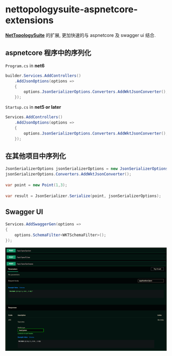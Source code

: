 # nettopologysuite-aspnetcore-extensions

**[NetTopologySuite](https://www.nuget.org/packages/NetTopologySuite/)** 的扩展, 更加快速的与 aspnetcore 及 swagger ui 结合.

## aspnetcore 程序中的序列化

`Program.cs` in **net6** 

```csharp
builder.Services.AddControllers()
    .AddJsonOptions(options =>
    {
        options.JsonSerializerOptions.Converters.AddWktJsonConverter();
    });
```

`Startup.cs` in **net5 or later**

```csharp
Services.AddControllers()
    .AddJsonOptions(options =>
    {
        options.JsonSerializerOptions.Converters.AddWktJsonConverter();
    });
```

## 在其他项目中序列化

```csharp
JsonSerializerOptions jsonSerializerOptions = new JsonSerializerOptions();
jsonSerializerOptions.Converters.AddWktJsonConverter();

var point = new Point(1,3);

var result = JsonSerializer.Serialize(point, jsonSerializerOptions);
```

## Swagger UI

```csharp
Services.AddSwaggerGen(options =>
{
    options.SchemaFilter<WKTSchemaFilter>();
});
```

![](./doc/imgs/swaggerui.png)
